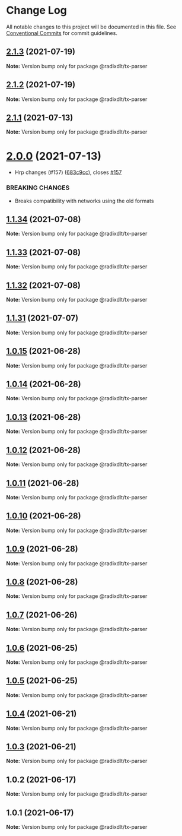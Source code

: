 # Change Log

All notable changes to this project will be documented in this file.
See [Conventional Commits](https://conventionalcommits.org) for commit guidelines.

## [2.1.3](https://github.com/radixdlt/radixdlt-javascript/compare/@radixdlt/tx-parser@2.1.2...@radixdlt/tx-parser@2.1.3) (2021-07-19)

**Note:** Version bump only for package @radixdlt/tx-parser





## [2.1.2](https://github.com/radixdlt/radixdlt-javascript/compare/@radixdlt/tx-parser@2.1.1...@radixdlt/tx-parser@2.1.2) (2021-07-19)

**Note:** Version bump only for package @radixdlt/tx-parser





## [2.1.1](https://github.com/radixdlt/radixdlt-javascript/compare/@radixdlt/tx-parser@2.0.0...@radixdlt/tx-parser@2.1.1) (2021-07-13)

**Note:** Version bump only for package @radixdlt/tx-parser





# [2.0.0](https://github.com/radixdlt/radixdlt-javascript/compare/@radixdlt/tx-parser@1.1.31...@radixdlt/tx-parser@2.0.0) (2021-07-13)


* Hrp changes (#157) ([683c9cc](https://github.com/radixdlt/radixdlt-javascript/commit/683c9cc79d6e9f07c54ca8ac77dd5dd0616e379c)), closes [#157](https://github.com/radixdlt/radixdlt-javascript/issues/157)


### BREAKING CHANGES

* Breaks compatibility with networks using the old formats





## [1.1.34](https://github.com/radixdlt/radixdlt-javascript/compare/@radixdlt/tx-parser@1.1.33...@radixdlt/tx-parser@1.1.34) (2021-07-08)

**Note:** Version bump only for package @radixdlt/tx-parser





## [1.1.33](https://github.com/radixdlt/radixdlt-javascript/compare/@radixdlt/tx-parser@1.1.32...@radixdlt/tx-parser@1.1.33) (2021-07-08)

**Note:** Version bump only for package @radixdlt/tx-parser





## [1.1.32](https://github.com/radixdlt/radixdlt-javascript/compare/@radixdlt/tx-parser@1.1.31...@radixdlt/tx-parser@1.1.32) (2021-07-08)

**Note:** Version bump only for package @radixdlt/tx-parser





## [1.1.31](https://github.com/radixdlt/radixdlt-javascript/compare/@radixdlt/tx-parser@1.0.15...@radixdlt/tx-parser@1.1.31) (2021-07-07)

**Note:** Version bump only for package @radixdlt/tx-parser





## [1.0.15](https://github.com/radixdlt/radixdlt-javascript/compare/@radixdlt/tx-parser@1.0.14...@radixdlt/tx-parser@1.0.15) (2021-06-28)

**Note:** Version bump only for package @radixdlt/tx-parser





## [1.0.14](https://github.com/radixdlt/radixdlt-javascript/compare/@radixdlt/tx-parser@1.0.13...@radixdlt/tx-parser@1.0.14) (2021-06-28)

**Note:** Version bump only for package @radixdlt/tx-parser





## [1.0.13](https://github.com/radixdlt/radixdlt-javascript/compare/@radixdlt/tx-parser@1.0.12...@radixdlt/tx-parser@1.0.13) (2021-06-28)

**Note:** Version bump only for package @radixdlt/tx-parser





## [1.0.12](https://github.com/radixdlt/radixdlt-javascript/compare/@radixdlt/tx-parser@1.0.11...@radixdlt/tx-parser@1.0.12) (2021-06-28)

**Note:** Version bump only for package @radixdlt/tx-parser





## [1.0.11](https://github.com/radixdlt/radixdlt-javascript/compare/@radixdlt/tx-parser@1.0.10...@radixdlt/tx-parser@1.0.11) (2021-06-28)

**Note:** Version bump only for package @radixdlt/tx-parser





## [1.0.10](https://github.com/radixdlt/radixdlt-javascript/compare/@radixdlt/tx-parser@1.0.9...@radixdlt/tx-parser@1.0.10) (2021-06-28)

**Note:** Version bump only for package @radixdlt/tx-parser





## [1.0.9](https://github.com/radixdlt/radixdlt-javascript/compare/@radixdlt/tx-parser@1.0.8...@radixdlt/tx-parser@1.0.9) (2021-06-28)

**Note:** Version bump only for package @radixdlt/tx-parser





## [1.0.8](https://github.com/radixdlt/radixdlt-javascript/compare/@radixdlt/tx-parser@1.0.7...@radixdlt/tx-parser@1.0.8) (2021-06-28)

**Note:** Version bump only for package @radixdlt/tx-parser





## [1.0.7](https://github.com/radixdlt/radixdlt-javascript/compare/@radixdlt/tx-parser@1.0.6...@radixdlt/tx-parser@1.0.7) (2021-06-26)

**Note:** Version bump only for package @radixdlt/tx-parser





## [1.0.6](https://github.com/radixdlt/radixdlt-javascript/compare/@radixdlt/tx-parser@1.0.5...@radixdlt/tx-parser@1.0.6) (2021-06-25)

**Note:** Version bump only for package @radixdlt/tx-parser





## [1.0.5](https://github.com/radixdlt/radixdlt-javascript/compare/@radixdlt/tx-parser@1.0.4...@radixdlt/tx-parser@1.0.5) (2021-06-25)

**Note:** Version bump only for package @radixdlt/tx-parser





## [1.0.4](https://github.com/radixdlt/radixdlt-javascript/compare/@radixdlt/tx-parser@1.0.3...@radixdlt/tx-parser@1.0.4) (2021-06-21)

**Note:** Version bump only for package @radixdlt/tx-parser





## [1.0.3](https://github.com/radixdlt/radixdlt-javascript/compare/@radixdlt/tx-parser@1.0.2...@radixdlt/tx-parser@1.0.3) (2021-06-21)

**Note:** Version bump only for package @radixdlt/tx-parser





## 1.0.2 (2021-06-17)

**Note:** Version bump only for package @radixdlt/tx-parser





## 1.0.1 (2021-06-17)

**Note:** Version bump only for package @radixdlt/tx-parser
